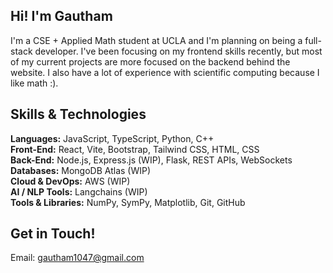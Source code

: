 ## Hi! I'm Gautham

I'm a CSE + Applied Math student at UCLA and I'm planning on being a full-stack developer. I've been focusing on my frontend skills recently, but most of my current projects are more focused on the backend behind the website. I also have a lot of experience with scientific computing because I like math :).

## Skills & Technologies
**Languages:** JavaScript, TypeScript, Python, C++  
**Front-End:** React, Vite, Bootstrap, Tailwind CSS, HTML, CSS  
**Back-End:** Node.js, Express.js (WIP), Flask, REST APIs, WebSockets  
**Databases:** MongoDB Atlas (WIP)  
**Cloud & DevOps:** AWS (WIP)  
**AI / NLP Tools:** Langchains (WIP)  
**Tools & Libraries:** NumPy, SymPy, Matplotlib, Git, GitHub  

## Get in Touch!

Email: [gautham1047@gmail.com](mailto:gautham1047@email.com)
<!--
**gautham1047/gautham1047** is a ✨ _special_ ✨ repository because its `README.md` (this file) appears on your GitHub profile.

Here are some ideas to get you started:

- 🔭 I’m currently working on ...
- 🌱 I’m currently learning ...
- 👯 I’m looking to collaborate on ...
- 🤔 I’m looking for help with ...
- 💬 Ask me about ...
- 📫 How to reach me: ...
- 😄 Pronouns: ...
- ⚡ Fun fact: ...
-->
